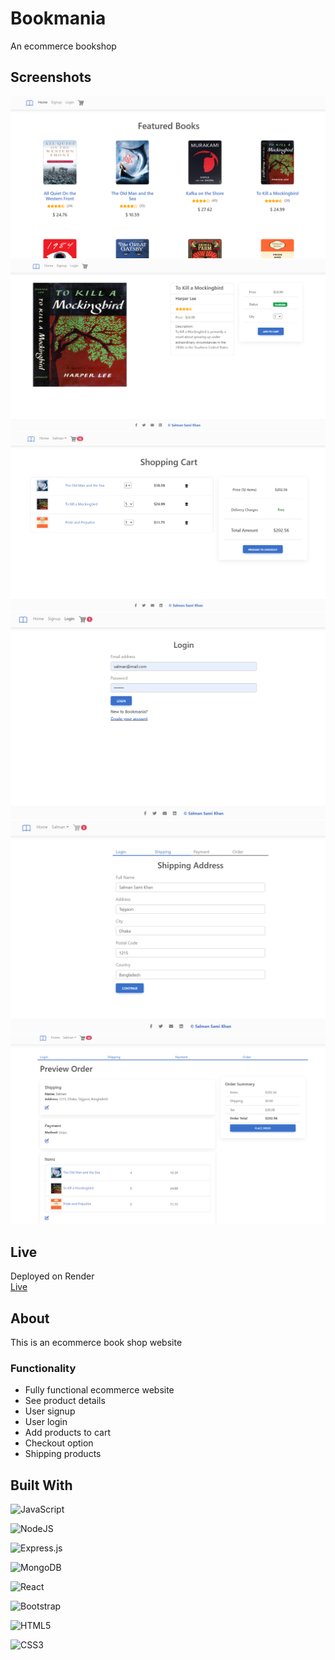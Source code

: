 
# Bookmania

An ecommerce bookshop


## Screenshots

![Online-Todolist](ss1.png)
![Online-Todolist](ss2.png)
![Online-Todolist](ss3.png)
![Online-Todolist](ss4.png)
![Online-Todolist](ss5.png)
![Online-Todolist](ss6.png)


## Live
Deployed on Render <br/>
[Live](https://online-todolist.onrender.com)


## About
This is an ecommerce book shop website

### Functionality
- Fully functional ecommerce website
- See product details
- User signup
- User login
- Add products to cart
- Checkout option
- Shipping products

## Built With

![JavaScript](https://img.shields.io/badge/javascript-%23323330.svg?style=for-the-badge&logo=javascript&logoColor=%23F7DF1E)

![NodeJS](https://img.shields.io/badge/node.js-6DA55F?style=for-the-badge&logo=node.js&logoColor=white)

![Express.js](https://img.shields.io/badge/express.js-%23404d59.svg?style=for-the-badge&logo=express&logoColor=%2361DAFB)

![MongoDB](https://img.shields.io/badge/MongoDB-%234ea94b.svg?style=for-the-badge&logo=mongodb&logoColor=white)

![React](https://img.shields.io/badge/react-%2320232a.svg?style=for-the-badge&logo=react&logoColor=%2361DAFB)

![Bootstrap](https://img.shields.io/badge/bootstrap-%23563D7C.svg?style=for-the-badge&logo=bootstrap&logoColor=white)

![HTML5](https://img.shields.io/badge/html5-%23E34F26.svg?style=for-the-badge&logo=html5&logoColor=white)

![CSS3](https://img.shields.io/badge/css3-%231572B6.svg?style=for-the-badge&logo=css3&logoColor=white)